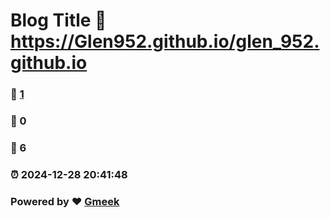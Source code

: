# Blog Title :link: https://Glen952.github.io/glen_952.github.io 
### :page_facing_up: [1](https://Glen952.github.io/glen_952.github.io/tag.html) 
### :speech_balloon: 0 
### :hibiscus: 6 
### :alarm_clock: 2024-12-28 20:41:48 
### Powered by :heart: [Gmeek](https://github.com/Meekdai/Gmeek)

